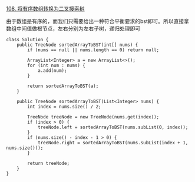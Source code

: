 [108. 将有序数组转换为二叉搜索树](https://leetcode-cn.com/problems/convert-sorted-array-to-binary-search-tree/description/)

由于数组是有序的，而我们只需要给出一种符合平衡要求的bst即可。所以直接拿数组中间值做根节点，左右分别为左右子树，递归处理即可

```
class Solution {
    public TreeNode sortedArrayToBST(int[] nums) {
        if (nums == null || nums.length == 0) return null;

        ArrayList<Integer> a = new ArrayList<>();
        for (int num : nums) {
            a.add(num);
        }

        return sortedArrayToBST(a);
    }

    public TreeNode sortedArrayToBST(List<Integer> nums) {
        int index = nums.size() / 2;

        TreeNode treeNode = new TreeNode(nums.get(index));
        if (index > 0) {
            treeNode.left = sortedArrayToBST(nums.subList(0, index));
        }
        if (nums.size() - index - 1 > 0) {
            treeNode.right = sortedArrayToBST(nums.subList(index + 1, nums.size()));
        }
        
        return treeNode;
    }
}
```
